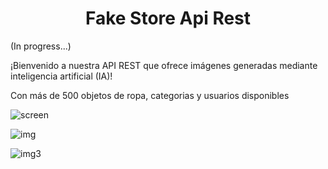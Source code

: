 <h1 align="center">Fake Store Api Rest</h1>


(In progress...)

¡Bienvenido a nuestra API REST que ofrece imágenes generadas mediante inteligencia artificial (IA)! 

Con más de 500 objetos de ropa, categorias y usuarios disponibles

![screen](https://github.com/Dannagoni/FakeStoreApiRest/assets/128631249/08bbcd90-fce7-4d85-8a3a-bbd7550a2d9b)


![img](https://github.com/Dannagoni/FakeStoreApiRest/assets/128631249/e2408991-1ab4-4dd7-9cbf-f746c9bc1819)


![img3](https://github.com/Dannagoni/FakeStoreApiRest/assets/128631249/6ecf598b-71ef-4891-8376-2d2daac5b2ee)


